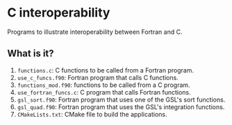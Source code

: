 # C interoperability

Programs to illustrate interoperability between Fortran and C.

## What is it?

1. `functions.c`: C functions to be called from a Fortran program.
1. `use_c_funcs.f90`: Fortran program that calls C functions.
1. `functions_mod.f90`: functions to be called from a C program.
1. `use_fortran_funcs.c`: C program that calls Fortran functions.
1. `gsl_sort.f90`: Fortran program that uses one of the GSL's sort functions.
1. `gsl_quad.f90`: Fortran program that uses the GSL's integration functions.
1. `CMakeLists.txt`: CMake file to build the applications.

